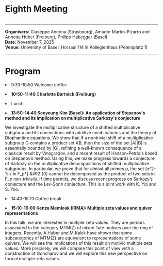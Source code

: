 <HTML>
<BODY>
 <TABLE>
    <TR>
	<H1>Eighth Meeting
	</H1>    
    </TR>
  </TABLE>
<hr>
	
<b>Organisers:</b> Giuseppe Ancona (Strasbourg), Amador Martín-Pizarro and Annette Huber (Freiburg), Philipp Habegger (Basel)<br>
<b>Date:</b> November 7, 2025<br>
<b>Venue:</b> University of Basel, Hörsaal 114 in Kollegienhaus (Petersplatz 1)
<p>
<hr>
<h1> Program </h1>

<li> 9:30-10:50 Welcome coffee<p></p>
<li><b>10:50-11:40 Charlotte Bartnick (Freiburg) </b> <p>

<!--- 
Abstract Talk 1 <p>
--->

<li>Lunch<p>

<li><b>13:50-14:40 Seoyoung Kim (Basel): An application of Stepanov's method and its implication on multiplicative Sarkozy's conjecture </b> <p>

We investigate the multiplicative structure of a shifted multiplicative subgroup and its connections with additive combinatorics and the theory of Diophantine equations. We show that if a nontrivial shift of a multiplicative subgroup G contains a product set AB, then the size of the set |A||B| is essentially bounded by |G|, refining a well-known consequence of a classical result by Vinogradov, and a recent result of Hanson-Petridis based on Stepanov’s method. Using this, we make progress towards a conjecture of Sarkozy on the multiplicative decompositions of shifted multiplicative subgroups. In particular, we prove that for almost all primes p, the set {x^2-1: x in F_p*} &#92 {0} cannot be decomposed as the product of two sets in F_p non-trivially. If time permits, we discuss recent progress on Sarkozy’s conjecture and the Lev-Sonn conjecture. This is a joint work with K. Yip and S. Yoo. <p>

<li>14:40-15:10 Coffee break<p>
	
<li><b>15:10-16:00 Kenza Memlouk (IRMA): Multiple zeta values and quiver representations </b> <p>

In this talk, we are interested in multiple zeta values. They are periods associated to the category MTM(Z) of mixed Tate motives over the ring of integers. Recently, A.Huber and M.Kalck have shown that some subcategories of MTM(Z) are equivalent to representations of some quivers. We will see the implications of this result on motivic multiple zeta values. More precisely, we will compare this point of view with a construction of Goncharov and we will explore this new perspective on formal multiple zeta values.  <p>
